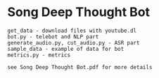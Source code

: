 # Song Deep Thought Bot

    get_data - download files with youtube.dl
    bot.py - telebot and NLP part 
    generate_audio.py, cut_audio.py - ASR part
    sample_data - example of data for bot 
    metrics.py - metrics
    
    see Song Deep Thought Bot.pdf for more details
